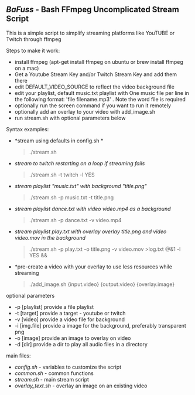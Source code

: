 *BaFuss* - Bash FFmpeg Uncomplicated Stream Script
------------------------------------------------

This is a simple script to simplify streaming platforms like YouTUBE or Twitch through ffmpeg

Steps to make it work:
- install ffmpeg (apt-get install ffmpeg on ubuntu or brew install ffmpeg on a mac)
- Get a Youtube Stream Key and/or Twitch Stream Key and add them there
- edit DEFAULT_VIDEO_SOURCE to reflect the video background file
- edit your playlist, default music.txt playlist with One music file per line 
  in the following format: 'file filename.mp3' . Note the word file is required
- optionally run the screen command if you want to run it remotely
- optionally add an overlay to your video with add_image.sh
- run stream.sh with optional parameters below

Syntax examples:
- *stream using defaults in config.sh *
    > ./stream.sh 
- *stream to twitch restarting on a loop if streaming fails*
    > ./stream.sh -t twitch -l YES
- *stream playlist "music.txt" with background "title.png"*
    > ./stream.sh -p music.txt -t title.png
- *stream playlist dance.txt with video video.mp4 as a background*
    > ./stream.sh -p dance.txt -v video.mp4
- *stream playlist play.txt with overlay overlay title.png and video video.mov in the background*
    > ./stream.sh -p play.txt -o title.png -v video.mov >log.txt @&1 -l YES &&
- *pre-create a video with your overlay to use less resources while streaming
    > ./add_image.sh {input.video} {output.video} {overlay.image}

optional parameters
- -p [playlist]  provide a file playlist
- -t [target]    provide a target - youtube or twitch
- -v [video]     provide a video file for background
- -i [img.file]  provide a image for the background, preferably transparent png
- -o [image]     provide an image to overlay on video
- -d [dir]       provide a dir to play all audio files in a directory

main files:
- *config.sh* - variables to customize the script
- *common.sh* - common functions
- *stream.sh* - main stream script
- *overlay_text.sh* - overlay an image on an existing video


